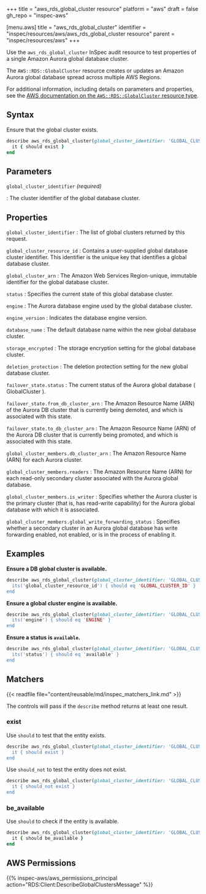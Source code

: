 +++
title = "aws_rds_global_cluster resource"
platform = "aws"
draft = false
gh_repo = "inspec-aws"

[menu.aws]
title = "aws_rds_global_cluster"
identifier = "inspec/resources/aws/aws_rds_global_cluster resource"
parent = "inspec/resources/aws"
+++

Use the `aws_rds_global_cluster` InSpec audit resource to test properties of a single Amazon Aurora global database cluster.

The `AWS::RDS::GlobalCluster` resource creates or updates an Amazon Aurora global database spread across multiple AWS Regions.

For additional information, including details on parameters and properties, see the [AWS documentation on the `AWS::RDS::GlobalCluster` resource type](https://docs.aws.amazon.com/AWSCloudFormation/latest/UserGuide/aws-resource-rds-globalcluster.html).

## Syntax

Ensure that the global cluster exists.

```ruby
describe aws_rds_global_cluster(global_cluster_identifier: 'GLOBAL_CLUSTER_IDENTIFIER') do
  it { should exist }
end
```

## Parameters

`global_cluster_identifier` _(required)_

: The cluster identifier of the global database cluster.

## Properties

`global_cluster_identifier`
: The list of global clusters returned by this request.

`global_cluster_resource_id`
: Contains a user-supplied global database cluster identifier. This identifier is the unique key that identifies a global database cluster.

`global_cluster_arn`
: The Amazon Web Services Region-unique, immutable identifier for the global database cluster.

`status`
: Specifies the current state of this global database cluster.

`engine`
: The Aurora database engine used by the global database cluster.

`engine_version`
: Indicates the database engine version.

`database_name`
: The default database name within the new global database cluster.

`storage_encrypted`
: The storage encryption setting for the global database cluster.

`deletion_protection`
: The deletion protection setting for the new global database cluster.

`failover_state.status`
: The current status of the Aurora global database ( GlobalCluster ).

`failover_state.from_db_cluster_arn`
: The Amazon Resource Name (ARN) of the Aurora DB cluster that is currently being demoted, and which is associated with this state.

`failover_state.to_db_cluster_arn`
: The Amazon Resource Name (ARN) of the Aurora DB cluster that is currently being promoted, and which is associated with this state.

`global_cluster_members.db_cluster_arn`
: The Amazon Resource Name (ARN) for each Aurora cluster.

`global_cluster_members.readers`
: The Amazon Resource Name (ARN) for each read-only secondary cluster associated with the Aurora global database.

`global_cluster_members.is_writer`
: Specifies whether the Aurora cluster is the primary cluster (that is, has read-write capability) for the Aurora global database with which it is associated.

`global_cluster_members.global_write_forwarding_status`
: Specifies whether a secondary cluster in an Aurora global database has write forwarding enabled, not enabled, or is in the process of enabling it.

## Examples

**Ensure a DB global cluster is available.**

```ruby
describe aws_rds_global_cluster(global_cluster_identifier: 'GLOBAL_CLUSTER_IDENTIFIER'') do
  its('global_cluster_resource_id') { should eq 'GLOBAL_CLUSTER_ID' }
end
```

**Ensure a global cluster engine is available.**

```ruby
describe aws_rds_global_cluster(global_cluster_identifier: 'GLOBAL_CLUSTER_IDENTIFIER'') do
  its('engine') { should eq 'ENGINE' }
end
```

**Ensure a status is `available`.**

```ruby
describe aws_rds_global_cluster(global_cluster_identifier: 'GLOBAL_CLUSTER_IDENTIFIER'') do
  its('status') { should eq 'available' }
end
```

## Matchers

{{< readfile file="content/reusable/md/inspec_matchers_link.md" >}}

The controls will pass if the `describe` method returns at least one result.

### exist

Use `should` to test that the entity exists.

```ruby
describe aws_rds_global_cluster(global_cluster_identifier: 'GLOBAL_CLUSTER_IDENTIFIER'') do
  it { should exist }
end
```

Use `should_not` to test the entity does not exist.

```ruby
describe aws_rds_global_cluster(global_cluster_identifier: 'GLOBAL_CLUSTER_IDENTIFIER'') do
  it { should_not exist }
end
```

### be_available

Use `should` to check if the entity is available.

```ruby
describe aws_rds_global_cluster(global_cluster_identifier: 'GLOBAL_CLUSTER_IDENTIFIER') do
  it { should be_available }
end
```

## AWS Permissions

{{% inspec-aws/aws_permissions_principal action="RDS:Client:DescribeGlobalClustersMessage" %}}
